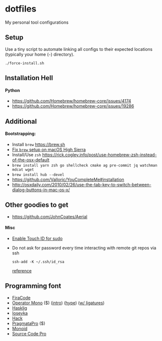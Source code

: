# dotfiles

My personal tool configurations

## Setup

Use a tiny script to automate linking all configs to their expected locations
(typically your home (`~`) directory).

```
./force-install.sh
```

## Installation Hell

#### Python

* https://github.com/Homebrew/homebrew-core/issues/4174
* https://github.com/Homebrew/homebrew-core/issues/19286

## Additional

#### Bootstrapping:

* Install `brew` https://brew.sh
* [Fix `brew` setup on macOS High Sierra](https://stackoverflow.com/a/49060529/499537)
* Install/Use `zsh` https://rick.cogley.info/post/use-homebrew-zsh-instead-of-the-osx-default
* `brew install yarn zsh go shellcheck cmake ag pre-commit jq watchman mdcat wget`
* `brew install hub --devel`
* https://github.com/Valloric/YouCompleteMe#installation
* http://osxdaily.com/2010/02/26/use-the-tab-key-to-switch-between-dialog-buttons-in-mac-os-x/

## Other goodies to get
* https://github.com/JohnCoates/Aerial

#### Misc

* [Enable Touch ID for sudo](https://www.imore.com/how-use-sudo-your-mac-touch-id)
* Do not ask for password every time interacting with remote git repos via
  ssh

  ```
  ssh-add -K ~/.ssh/id_rsa
  ```

  [reference](http://stackoverflow.com/questions/21095054/ssh-key-still-asking-for-password-and-passphrase)

## Programming font

* [FiraCode](https://github.com/tonsky/FiraCode)
* [Operator Mono](https://www.typography.com/fonts/operator/styles/) ($) ([intro](https://www.typography.com/blog/introducing-operator)) ([hype](https://twitter.com/dan_abramov/status/700439594337222657/photo/1)) ([w/ ligatures](https://github.com/kiliman/operator-mono-lig))
* [Hasklig](https://github.com/i-tu/Hasklig)
* [Iosevka](https://github.com/be5invis/Iosevka)
* [Hack](https://github.com/source-foundry/Hack)
* [PragmataPro](https://www.fsd.it/shop/fonts/pragmatapro/) ($)
* [Monoid](https://github.com/larsenwork/monoid)
* [Source Code Pro](https://github.com/adobe-fonts/source-code-pro)
